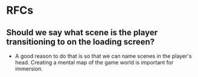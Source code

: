 # RFCs

## Should we say what scene is the player transitioning to on the loading screen?

- A good reason to do that is so that we can name scenes in the player's head.
  Creating a mental map of the game world is important for immersion.
